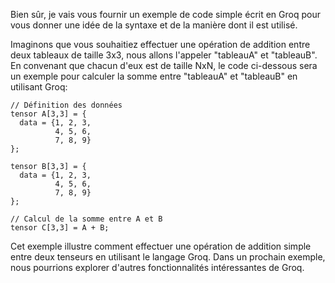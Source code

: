 Bien sûr, je vais vous fournir un exemple de code simple écrit en Groq pour vous donner une idée de la syntaxe et de la manière dont il est utilisé. 

Imaginons que vous souhaitiez effectuer une opération de addition entre deux tableaux de taille 3x3, nous allons l'appeler "tableauA" et "tableauB". En convenant que chacun d'eux est de taille NxN, le code ci-dessous sera un exemple pour calculer la somme entre "tableauA" et "tableauB" en utilisant Groq:

```
// Définition des données
tensor A[3,3] = {
  data = {1, 2, 3,
          4, 5, 6,
          7, 8, 9}
};

tensor B[3,3] = {
  data = {1, 2, 3,
          4, 5, 6,
          7, 8, 9}
};

// Calcul de la somme entre A et B
tensor C[3,3] = A + B;
```

Cet exemple illustre comment effectuer une opération de addition simple entre deux tenseurs en utilisant le langage Groq. Dans un prochain exemple, nous pourrions explorer d'autres fonctionnalités intéressantes de Groq.